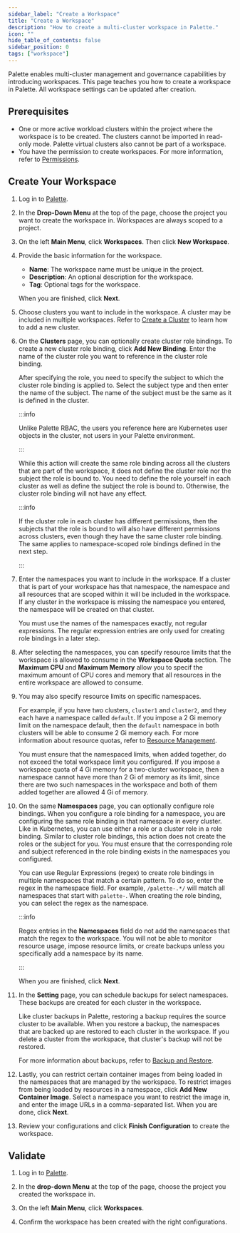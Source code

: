 ```yaml
---
sidebar_label: "Create a Workspace"
title: "Create a Workspace"
description: "How to create a multi-cluster workspace in Palette."
icon: ""
hide_table_of_contents: false
sidebar_position: 0
tags: ["workspace"]
---
```


Palette enables multi-cluster management and governance capabilities by introducing workspaces. This page teaches you
how to create a workspace in Palette. All workspace settings can be updated after creation.

## Prerequisites

- One or more active workload clusters within the project where the workspace is to be created. The clusters cannot be
  imported in read-only mode. Palette virtual clusters also cannot be part of a workspace.
- You have the permission to create workspaces. For more information, refer to
  [Permissions](../user-management/palette-rbac/permissions.md).

## Create Your Workspace

1. Log in to [Palette](https://console.spectrocloud.com).

2. In the **Drop-Down Menu** at the top of the page, choose the project you want to create the workspace in. Workspaces
   are always scoped to a project.

3. On the left **Main Menu**, click **Workspaces**. Then click **New Workspace**.

4. Provide the basic information for the workspace.

   - **Name**: The workspace name must be unique in the project.
   - **Description**: An optional description for the workspace.
   - **Tag**: Optional tags for the workspace.

   When you are finished, click **Next**.

5. Choose clusters you want to include in the workspace. A cluster may be included in multiple workspaces. Refer to
   [Create a Cluster](../clusters/clusters.md) to learn how to add a new cluster.

6. On the **Clusters** page, you can optionally create cluster role bindings. To create a new cluster role binding,
   click **Add New Binding**. Enter the name of the cluster role you want to reference in the cluster role binding.

   After specifying the role, you need to specify the subject to which the cluster role binding is applied to. Select
   the subject type and then enter the name of the subject. The name of the subject must be the same as it is defined in
   the cluster.

   :::info

   Unlike Palette RBAC, the users you reference here are Kubernetes user objects in the cluster, not users in your
   Palette environment.

   :::

   While this action will create the same role binding across all the clusters that are part of the workspace, it does
   not define the cluster role nor the subject the role is bound to. You need to define the role yourself in each
   cluster as well as define the subject the role is bound to. Otherwise, the cluster role binding will not have any
   effect.

   :::info

   If the cluster role in each cluster has different permissions, then the subjects that the role is bound to will also
   have different permissions across clusters, even though they have the same cluster role binding. The same applies to
   namespace-scoped role bindings defined in the next step.

   :::

7. Enter the namespaces you want to include in the workspace. If a cluster that is part of your workspace has that
   namespace, the namespace and all resources that are scoped within it will be included in the workspace. If any
   cluster in the workspace is missing the namespace you entered, the namespace will be created on that cluster.

   You must use the names of the namespaces exactly, not regular expressions. The regular expression entries are only
   used for creating role bindings in a later step.

8. After selecting the namespaces, you can specify resource limits that the workspace is allowed to consume in the
   **Workspace Quota** section. The **Maximum CPU** and **Maximum Memory** allow you to specif the maximum amount of CPU
   cores and memory that all resources in the entire workspace are allowed to consume.

9. You may also specify resource limits on specific namespaces.

   For example, if you have two clusters, `cluster1` and `cluster2`, and they each have a namespace called `default`. If
   you impose a 2 Gi memory limit on the namespace default, then the `default` namespace in both clusters will be able
   to consume 2 Gi memory each. For more information about resource quotas, refer to
   [Resource Management](./workspace-mgmt/resource-mgmt.md).

   You must ensure that the namespaced limits, when added together, do not exceed the total workspace limit you
   configured. If you impose a workspace quota of 4 Gi memory for a two-cluster workspace, then a namespace cannot have
   more than 2 Gi of memory as its limit, since there are two such namespaces in the workspace and both of them added
   together are allowed 4 Gi of memory.

10. On the same **Namespaces** page, you can optionally configure role bindings. When you configure a role binding for a
    namespace, you are configuring the same role binding in that namespace in every cluster. Like in Kubernetes, you can
    use either a role or a cluster role in a role binding. Similar to cluster role bindings, this action does not create
    the roles or the subject for you. You must ensure that the corresponding role and subject referenced in the role
    binding exists in the namespaces you configured.

    You can use Regular Expressions (regex) to create role bindings in multiple namespaces that match a certain pattern.
    To do so, enter the regex in the namespace field. For example, `/palette-.*/` will match all namespaces that start
    with `palette-`. When creating the role binding, you can select the regex as the namespace.

    :::info

    Regex entries in the **Namespaces** field do not add the namespaces that match the regex to the workspace. You will
    not be able to monitor resource usage, impose resource limits, or create backups unless you specifically add a
    namespace by its name.

    :::

    When you are finished, click **Next**.

11. In the **Setting** page, you can schedule backups for select namespaces. These backups are created for each cluster
    in the workspace.

    Like cluster backups in Palette, restoring a backup requires the source cluster to be available. When you restore a
    backup, the namespaces that are backed up are restored to each cluster in the workspace. If you delete a cluster
    from the workspace, that cluster's backup will not be restored.

    For more information about backups, refer to
    [Backup and Restore](../clusters/cluster-management/backup-restore/backup-restore.md).

12. Lastly, you can restrict certain container images from being loaded in the namespaces that are managed by the
    workspace. To restrict images from being loaded by resources in a namespace, click **Add New Container Image**.
    Select a namespace you want to restrict the image in, and enter the image URLs in a comma-separated list. When you
    are done, click **Next**.

13. Review your configurations and click **Finish Configuration** to create the workspace.

## Validate

1. Log in to [Palette](https://console.spectrocloud.com).

2. In the **drop-down Menu** at the top of the page, choose the project you created the workspace in.

3. On the left **Main Menu**, click **Workspaces**.

4. Confirm the workspace has been created with the right configurations.
